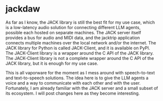 # jackdaw
As far as I know, the JACK library is still the best fit for my use case, which 
is a low-latency audio solution for connecting different LLM agents, possible 
each hosted on separate machines. The JACK server itself provides a bus for 
audio and MIDI data, and the jacktrip application connects multiple machines 
over the local network and/or the internet. The JACK library for Python is 
called JACK-Client, and it is available on PyPI. The JACK-Client library is a 
wrapper around the C API of the JACK library. The JACK-Client library is not a 
complete wrapper around the C API of the JACK library, but it is enough for my 
use case. 

This is all vaporware for the moment as I mess around with speech-to-text 
and text-to-speech solutions. The idea here is to give the LLM agents a voice 
and a way to communicate with each other and with the user. Fortunately, I am 
already familiar with the JACK server and a small subset of its ecosystem. I 
will post changes here as they become interesting.
